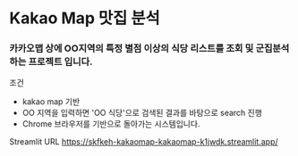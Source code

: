# Kakao Map 맛집 분석

### 카카오맵 상에 OO지역의 특정 별점 이상의 식당 리스트를 조회 및 군집분석하는 프로젝트 입니다.

조건
- kakao map 기반
- OO 지역을 입력하면 'OO 식당'으로 검색된 결과를 바탕으로 search 진행
- Chrome 브라우저를 기반으로 돌아가는 시스템입니다.

Streamlit URL
https://skfkeh-kakaomap-kakaomap-k1jwdk.streamlit.app/
